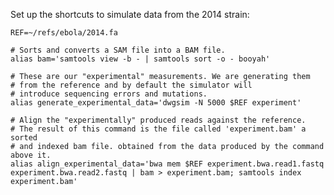 Set up the shortcuts to simulate data from the 2014 strain:

	REF=~/refs/ebola/2014.fa

	# Sorts and converts a SAM file into a BAM file.
	alias bam='samtools view -b - | samtools sort -o - booyah'

	# These are our "experimental" measurements. We are generating them
	# from the reference and by default the simulator will
	# introduce sequencing errors and mutations.
	alias generate_experimental_data='dwgsim -N 5000 $REF experiment'

	# Align the "experimentally" produced reads against the reference.
	# The result of this command is the file called 'experiment.bam' a sorted
	# and indexed bam file. obtained from the data produced by the command above it.
	alias align_experimental_data='bwa mem $REF experiment.bwa.read1.fastq experiment.bwa.read2.fastq | bam > experiment.bam; samtools index experiment.bam'
